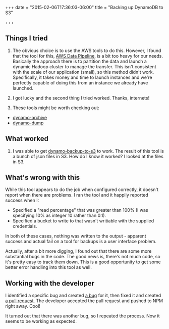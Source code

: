 +++
date = "2015-02-06T17:36:03-06:00"
title = "Backing up DynamoDB to S3"

+++

## Things I tried

1. The obvious choice is to use the AWS tools to do this. However, I found that the tool for this, [AWS Data Pipeline](http://docs.aws.amazon.com/datapipeline/latest/DeveloperGuide/dp-importexport-ddb-part2.html), is a bit too heavy for our needs. Basically the approach there is to partition the data and launch a dynamic Hadoop cluster to manage the transfer. This isn't consistent with the scale of our application (small), so this method didn't work. Specifically, it takes money and time to launch instances and we're perfectly capable of doing this from an instance we already have launched.

2. I got lucky and the second thing I tried worked. Thanks, internets!

3. These tools might be worth checking out:

* [dynamo-archive](https://github.com/yegor256/dynamo-archive)
* [dynamo-dump](https://github.com/bchew/dynamodump)

## What worked

1. I was able to get [dynamo-backup-to-s3](https://github.com/markitx/dynamo-backup-to-s3) to work. The result of this tool is a bunch of json files in S3. How do I know it worked? I looked at the files in S3.

## What's wrong with this

While this tool appears to do the job when configured correctly, it doesn't report when there are problems. I ran the tool and it happily reported success when I:

* Specified a "read percentage" that was greater than 100% (I was specifying 10% as integer 10 rather than 0.1).
* Specified a bucket to write to that wasn't writiable with the supplied credentials.

In both of these cases, nothing was written to the output - apparent success and actual fail on a tool for backups is a user interface problem.

Actually, after a bit more digging, I found out that there are some more substantial bugs in the code. The good news is, there's not much code, so it's pretty easy to track them down. This is a good opportunity to get some better error handling into this tool as well.

## Working with the developer

I identified a specific bug and created [a bug](https://github.com/markitx/dynamo-backup-to-s3/issues/3) for it, then fixed it and created [a pull request](https://github.com/markitx/dynamo-backup-to-s3/pull/4). The developer accepted the pull request and pushed to NPM right away. Cool!

It turned out that there was another bug, so I repeated the process. Now it seems to be working as expected.
